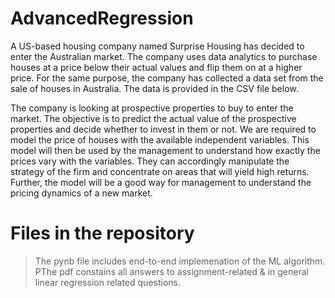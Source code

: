 # AdvancedRegression
A US-based housing company named Surprise Housing has decided to enter the Australian market. The company uses data analytics to purchase houses at a price below their actual values and flip them on at a higher price. For the same purpose, the company has collected a data set from the sale of houses in Australia. The data is provided in the CSV file below.

 

The company is looking at prospective properties to buy to enter the market. The objective is to predict the actual value of the prospective properties and decide whether to invest in them or not. We are required to model the price of houses with the available independent variables. This model will then be used by the management to understand how exactly the prices vary with the variables. They can accordingly manipulate the strategy of the firm and concentrate on areas that will yield high returns. Further, the model will be a good way for management to understand the pricing dynamics of a new market.

# Files in the repository
> The pynb file includes end-to-end implemenation of the ML algorithm.
> PThe pdf constains all answers to assignment-related & in general linear regression related questions.
